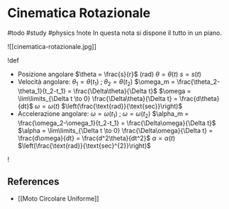 # Cinematica Rotazionale
#todo #study #physics
!note
In questa nota si dispone il tutto in un piano.

![[cinematica-rotazionale.jpg]]

!def

- Posizione angolare
  $\theta = \frac{s}{r}$ $(\text{rad})$
  $\theta = \theta(t)$
  $s = s(t)$
- Velocità angolare:
  $\theta_1 = \theta(t_1)\;;\;\theta_2 = \theta(t_2)$
  $\omega_m = \frac{\theta_2-\theta_1}{t_2-t_1} = \frac{\Delta\theta}{\Delta t}$
  $\omega = \lim\limits_{\Delta t \to 0} \frac{\Delta\theta}{\Delta t} = \frac{d\theta}{dt}$
  $\omega = \omega(t)$ $\left(\frac{\text{rad}}{\text{sec}}\right)$
- Accelerazione angolare:
  $\omega = \omega(t_1)\;;\;\omega = \omega(t_2)$
  $\alpha_m = \frac{\omega_2-\omega_1}{t_2-t_1} = \frac{\Delta\omega}{\Delta t}$
  $\alpha = \lim\limits_{\Delta t \to 0} \frac{\Delta\omega}{\Delta t} = \frac{d\omega}{dt} = \frac{d^2\theta}{dt^2}$
  $\alpha = \alpha(t)$ $\left(\frac{\text{rad}}{\text{sec}^{2}}\right)$

!
## References
- [[Moto Circolare Uniforme]]
